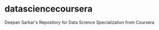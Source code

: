 datasciencecoursera
===================
Deepan Sarkar's Repository for Data Science Specialization from Coursera
